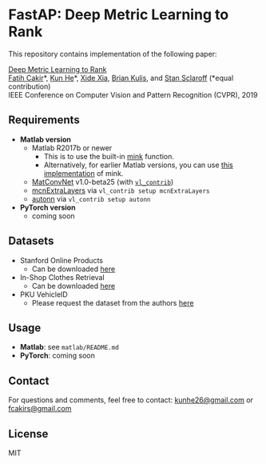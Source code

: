 # FastAP: Deep Metric Learning to Rank
This repository contains implementation of the following paper:

[Deep Metric Learning to Rank](http://openaccess.thecvf.com/content_CVPR_2019/html/Cakir_Deep_Metric_Learning_to_Rank_CVPR_2019_paper.html)<br>
[Fatih Cakir](http://cs-people.bu.edu/fcakir/)\*, [Kun He](http://cs-people.bu.edu/hekun/)\*, [Xide Xia](https://xidexia.github.io), [Brian Kulis](http://people.bu.edu/bkulis/), and [Stan Sclaroff](http://www.cs.bu.edu/~sclaroff/) (*equal contribution)<br>
IEEE Conference on Computer Vision and Pattern Recognition (CVPR), 2019

## Requirements
* **Matlab version**
  * Matlab R2017b or newer
    * This is to use the built-in [mink](https://www.mathworks.com/help/matlab/ref/mink.html) function. 
    * Alternatively, for earlier Matlab versions, you can use [this implementation](https://www.mathworks.com/matlabcentral/fileexchange/23576-min-max-selection) of mink.
  * [MatConvNet](http://www.vlfeat.org/matconvnet/) v1.0-beta25 (with [`vl_contrib`](http://www.vlfeat.org/matconvnet/mfiles/vl_contrib/))
  * [mcnExtraLayers](https://github.com/albanie/mcnExtraLayers) via `vl_contrib setup mcnExtraLayers`
  * [autonn](https://github.com/vlfeat/autonn) via `vl_contrib setup autonn`
* **PyTorch version**
  * coming soon
  
## Datasets
* Stanford Online Products
  * Can be downloaded [here](http://cvgl.stanford.edu/projects/lifted_struct/)
* In-Shop Clothes Retrieval
  * Can be downloaded [here](http://mmlab.ie.cuhk.edu.hk/projects/DeepFashion.html)
* PKU VehicleID
  * Please request the dataset from the authors [here](https://pkuml.org/resources/pku-vehicleid.html)

## Usage 
* **Matlab**: see `matlab/README.md`
* **PyTorch**: coming soon

## Contact
For questions and comments, feel free to contact: kunhe26@gmail.com or fcakirs@gmail.com

## License
MIT
